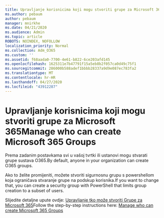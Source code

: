 ```yaml
---
title: Upravljanje korisnicima koji mogu stvoriti grupe za Microsoft 365
ms.author: pebaum
author: pebaum
manager: mnirkhe
ms.date: 04/21/2020
ms.audience: Admin
ms.topic: article
ROBOTS: NOINDEX, NOFOLLOW
localization_priority: Normal
ms.collection: Adm_O365
ms.custom: ''
ms.assetid: f68aada0-7700-4e61-b822-6ce203afd145
ms.openlocfilehash: 1625311e7b47791f15a5eb8b2f057ca0d49c75f1
ms.sourcegitcommit: 286000b588adef1bbbb28337a9d9e087ec783fa2
ms.translationtype: MT
ms.contentlocale: hr-HR
ms.lasthandoff: 04/27/2020
ms.locfileid: "43912287"
---
```

# <a name="manage-who-can-create-microsoft-365-groups"></a><span data-ttu-id="44dd9-102">Upravljanje korisnicima koji mogu stvoriti grupe za Microsoft 365</span><span class="sxs-lookup"><span data-stu-id="44dd9-102">Manage who can create Microsoft 365 Groups</span></span>

<span data-ttu-id="44dd9-103">Prema zadanim postavkama svi u vašoj tvrtki ili ustanovi mogu stvarati grupe sustava O365.</span><span class="sxs-lookup"><span data-stu-id="44dd9-103">By default, anyone in your organization can create O365 groups.</span></span>
  
<span data-ttu-id="44dd9-104">Ako to želite promijeniti, možete stvoriti sigurnosnu grupu s powershellom koja ograničava stvaranje grupe na podskup korisnika.</span><span class="sxs-lookup"><span data-stu-id="44dd9-104">If you want to change that, you can create a security group with PowerShell that limits group creation to a subset of users.</span></span>
  
<span data-ttu-id="44dd9-105">Slijedite detaljne upute ovdje: [Upravljanje tko može stvoriti Grupe za Microsoft 365](https://docs.microsoft.com/office365/admin/create-groups/manage-creation-of-groups)</span><span class="sxs-lookup"><span data-stu-id="44dd9-105">Follow the step-by-step instructions here: [Manage who can create Microsoft 365 Groups](https://docs.microsoft.com/office365/admin/create-groups/manage-creation-of-groups)</span></span>
  

